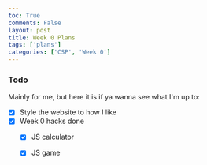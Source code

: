```yaml
---
toc: True
comments: False
layout: post
title: Week 0 Plans
tags: ['plans']
categories: ['CSP', 'Week 0']
---
```


### Todo

Mainly for me, but here it is if ya wanna see what I'm up to:

- [x] Style the website to how I like
- [x] Week 0 hacks done
  - [x] JS calculator
  - [x] JS game

